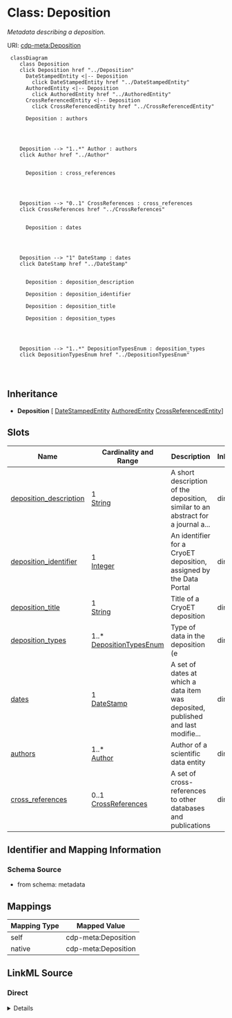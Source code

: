 

# Class: Deposition


_Metadata describing a deposition._





URI: [cdp-meta:Deposition](metadataDeposition)






```mermaid
 classDiagram
    class Deposition
    click Deposition href "../Deposition"
      DateStampedEntity <|-- Deposition
        click DateStampedEntity href "../DateStampedEntity"
      AuthoredEntity <|-- Deposition
        click AuthoredEntity href "../AuthoredEntity"
      CrossReferencedEntity <|-- Deposition
        click CrossReferencedEntity href "../CrossReferencedEntity"
      
      Deposition : authors
        
          
    
    
    Deposition --> "1..*" Author : authors
    click Author href "../Author"

        
      Deposition : cross_references
        
          
    
    
    Deposition --> "0..1" CrossReferences : cross_references
    click CrossReferences href "../CrossReferences"

        
      Deposition : dates
        
          
    
    
    Deposition --> "1" DateStamp : dates
    click DateStamp href "../DateStamp"

        
      Deposition : deposition_description
        
      Deposition : deposition_identifier
        
      Deposition : deposition_title
        
      Deposition : deposition_types
        
          
    
    
    Deposition --> "1..*" DepositionTypesEnum : deposition_types
    click DepositionTypesEnum href "../DepositionTypesEnum"

        
      
```





## Inheritance
* **Deposition** [ [DateStampedEntity](DateStampedEntity.md) [AuthoredEntity](AuthoredEntity.md) [CrossReferencedEntity](CrossReferencedEntity.md)]



## Slots

| Name | Cardinality and Range | Description | Inheritance |
| ---  | --- | --- | --- |
| [deposition_description](deposition_description.md) | 1 <br/> [String](String.md) | A short description of the deposition, similar to an abstract for a journal a... | direct |
| [deposition_identifier](deposition_identifier.md) | 1 <br/> [Integer](Integer.md) | An identifier for a CryoET deposition, assigned by the Data Portal | direct |
| [deposition_title](deposition_title.md) | 1 <br/> [String](String.md) | Title of a CryoET deposition | direct |
| [deposition_types](deposition_types.md) | 1..* <br/> [DepositionTypesEnum](DepositionTypesEnum.md) | Type of data in the deposition (e | direct |
| [dates](dates.md) | 1 <br/> [DateStamp](DateStamp.md) | A set of dates at which a data item was deposited, published and last modifie... | direct |
| [authors](authors.md) | 1..* <br/> [Author](Author.md) | Author of a scientific data entity | direct |
| [cross_references](cross_references.md) | 0..1 <br/> [CrossReferences](CrossReferences.md) | A set of cross-references to other databases and publications | direct |









## Identifier and Mapping Information







### Schema Source


* from schema: metadata




## Mappings

| Mapping Type | Mapped Value |
| ---  | ---  |
| self | cdp-meta:Deposition |
| native | cdp-meta:Deposition |







## LinkML Source

<!-- TODO: investigate https://stackoverflow.com/questions/37606292/how-to-create-tabbed-code-blocks-in-mkdocs-or-sphinx -->

### Direct

<details>
```yaml
name: Deposition
description: Metadata describing a deposition.
from_schema: metadata
mixins:
- DateStampedEntity
- AuthoredEntity
- CrossReferencedEntity
attributes:
  deposition_description:
    name: deposition_description
    description: A short description of the deposition, similar to an abstract for
      a journal article or dataset.
    from_schema: metadata
    exact_mappings:
    - cdp-common:deposition_description
    rank: 1000
    alias: deposition_description
    owner: Deposition
    domain_of:
    - Deposition
    range: string
    required: true
    inlined: true
    inlined_as_list: true
  deposition_identifier:
    name: deposition_identifier
    description: An identifier for a CryoET deposition, assigned by the Data Portal.
      Used to identify the deposition the entity is a part of.
    from_schema: metadata
    exact_mappings:
    - cdp-common:deposition_identifier
    rank: 1000
    alias: deposition_identifier
    owner: Deposition
    domain_of:
    - Deposition
    range: integer
    required: true
    inlined: true
    inlined_as_list: true
  deposition_title:
    name: deposition_title
    description: Title of a CryoET deposition.
    from_schema: metadata
    exact_mappings:
    - cdp-common:deposition_title
    rank: 1000
    alias: deposition_title
    owner: Deposition
    domain_of:
    - Deposition
    range: string
    required: true
    inlined: true
    inlined_as_list: true
  deposition_types:
    name: deposition_types
    description: Type of data in the deposition (e.g. dataset, annotation, tomogram)
    from_schema: metadata
    exact_mappings:
    - cdp-common:deposition_types
    rank: 1000
    alias: deposition_types
    owner: Deposition
    domain_of:
    - Deposition
    range: deposition_types_enum
    required: true
    multivalued: true
    inlined: true
    inlined_as_list: true
    pattern: (^annotation$)|(^dataset$)|(^tomogram$)
    minimum_cardinality: 1
  dates:
    name: dates
    description: A set of dates at which a data item was deposited, published and
      last modified.
    from_schema: metadata
    alias: dates
    owner: Deposition
    domain_of:
    - DateStampedEntity
    - Dataset
    - Deposition
    - Annotation
    range: DateStamp
    required: true
    inlined: true
    inlined_as_list: true
  authors:
    name: authors
    description: Author of a scientific data entity.
    from_schema: metadata
    list_elements_ordered: true
    alias: authors
    owner: Deposition
    domain_of:
    - AuthoredEntity
    - Dataset
    - Deposition
    - Tomogram
    - Annotation
    range: Author
    required: true
    multivalued: true
    inlined: true
    inlined_as_list: true
    minimum_cardinality: 1
  cross_references:
    name: cross_references
    description: A set of cross-references to other databases and publications.
    from_schema: metadata
    alias: cross_references
    owner: Deposition
    domain_of:
    - CrossReferencedEntity
    - Dataset
    - Deposition
    range: CrossReferences
    inlined: true
    inlined_as_list: true

```
</details>

### Induced

<details>
```yaml
name: Deposition
description: Metadata describing a deposition.
from_schema: metadata
mixins:
- DateStampedEntity
- AuthoredEntity
- CrossReferencedEntity
attributes:
  deposition_description:
    name: deposition_description
    description: A short description of the deposition, similar to an abstract for
      a journal article or dataset.
    from_schema: metadata
    exact_mappings:
    - cdp-common:deposition_description
    rank: 1000
    alias: deposition_description
    owner: Deposition
    domain_of:
    - Deposition
    range: string
    required: true
    inlined: true
    inlined_as_list: true
  deposition_identifier:
    name: deposition_identifier
    description: An identifier for a CryoET deposition, assigned by the Data Portal.
      Used to identify the deposition the entity is a part of.
    from_schema: metadata
    exact_mappings:
    - cdp-common:deposition_identifier
    rank: 1000
    alias: deposition_identifier
    owner: Deposition
    domain_of:
    - Deposition
    range: integer
    required: true
    inlined: true
    inlined_as_list: true
  deposition_title:
    name: deposition_title
    description: Title of a CryoET deposition.
    from_schema: metadata
    exact_mappings:
    - cdp-common:deposition_title
    rank: 1000
    alias: deposition_title
    owner: Deposition
    domain_of:
    - Deposition
    range: string
    required: true
    inlined: true
    inlined_as_list: true
  deposition_types:
    name: deposition_types
    description: Type of data in the deposition (e.g. dataset, annotation, tomogram)
    from_schema: metadata
    exact_mappings:
    - cdp-common:deposition_types
    rank: 1000
    alias: deposition_types
    owner: Deposition
    domain_of:
    - Deposition
    range: deposition_types_enum
    required: true
    multivalued: true
    inlined: true
    inlined_as_list: true
    pattern: (^annotation$)|(^dataset$)|(^tomogram$)
    minimum_cardinality: 1
  dates:
    name: dates
    description: A set of dates at which a data item was deposited, published and
      last modified.
    from_schema: metadata
    alias: dates
    owner: Deposition
    domain_of:
    - DateStampedEntity
    - Dataset
    - Deposition
    - Annotation
    range: DateStamp
    required: true
    inlined: true
    inlined_as_list: true
  authors:
    name: authors
    description: Author of a scientific data entity.
    from_schema: metadata
    list_elements_ordered: true
    alias: authors
    owner: Deposition
    domain_of:
    - AuthoredEntity
    - Dataset
    - Deposition
    - Tomogram
    - Annotation
    range: Author
    required: true
    multivalued: true
    inlined: true
    inlined_as_list: true
    minimum_cardinality: 1
  cross_references:
    name: cross_references
    description: A set of cross-references to other databases and publications.
    from_schema: metadata
    alias: cross_references
    owner: Deposition
    domain_of:
    - CrossReferencedEntity
    - Dataset
    - Deposition
    range: CrossReferences
    inlined: true
    inlined_as_list: true

```
</details>
